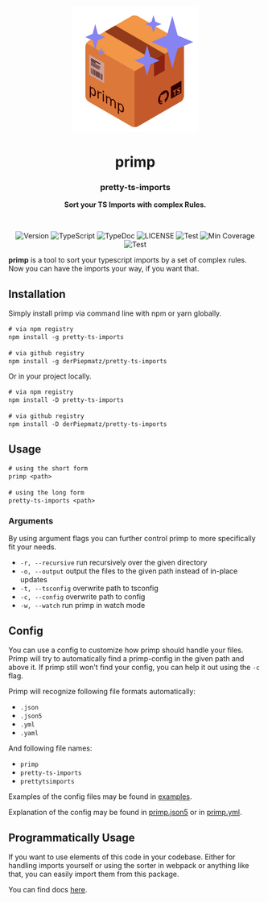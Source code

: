 <p align="center">
  <picture>
    <source srcset="media://primp.svg">
    <img width="250" src="./icon/primp.svg">
  </picture>
</p>
<h1 align="center">primp</h1>
<h3 align="center">pretty-ts-imports</h3>
<p align="center">
  <b>Sort your TS Imports with complex Rules.</b>
</p>

<br>

<p align="center">
<img alt="Version" src="https://img.shields.io/github/package-json/v/derPiepmatz/pretty-ts-imports?style=for-the-badge&color=8683F2"/>
<img alt="TypeScript" src="https://img.shields.io/github/package-json/dependency-version/derPiepmatz/pretty-ts-imports/typescript?color=3178C6&style=for-the-badge"/>
<img alt="TypeDoc" src="https://img.shields.io/github/package-json/dependency-version/derPiepmatz/pretty-ts-imports/dev/typedoc?color=9600ff&style=for-the-badge"/>
<img alt="LICENSE" src="https://img.shields.io/github/license/derPiepmatz/pretty-ts-imports?style=for-the-badge">
<img alt="Test" src="https://img.shields.io/github/workflow/status/derPiepmatz/pretty-ts-imports/test?label=Test&style=for-the-badge">
<img alt="Min Coverage" src="https://img.shields.io/nycrc/derPiepmatz/pretty-ts-imports?style=for-the-badge">
<img alt="Test" src="https://img.shields.io/github/workflow/status/derPiepmatz/pretty-ts-imports/coverage?label=Coverage&style=for-the-badge">
</p>

**primp** is a tool to sort your typescript imports by a set of complex rules.
Now you can have the imports your way, if you want that.

## Installation
Simply install primp via command line with npm or yarn globally.
```shell
# via npm registry
npm install -g pretty-ts-imports

# via github registry
npm install -g derPiepmatz/pretty-ts-imports
```

Or in your project locally.
```shell
# via npm registry
npm install -D pretty-ts-imports

# via github registry
npm install -D derPiepmatz/pretty-ts-imports
```

## Usage
```shell
# using the short form
primp <path>

# using the long form
pretty-ts-imports <path>
```

### Arguments
By using argument flags you can further control primp to more specifically fit
your needs.
- `-r, --recursive` run recursively over the given directory
- `-o, --output` output the files to the given path instead of in-place updates
- `-t, --tsconfig` overwrite path to tsconfig
- `-c, --config` overwrite path to config
- `-w, --watch` run primp in watch mode

## Config
You can use a config to customize how primp should handle your files.
Primp will try to automatically find a primp-config in the given path and above
it.
If primp still won't find your config, you can help it out using the `-c` flag.

Primp will recognize following file formats automatically:
- `.json`
- `.json5`
- `.yml`
- `.yaml`

And following file names:
- `primp`
- `pretty-ts-imports`
- `prettytsimports`

Examples of the config files may be found in
[examples](https://github.com/derPiepmatz/pretty-ts-imports/tree/main/examples).

Explanation of the config may be found in
[primp.json5](https://github.com/derPiepmatz/pretty-ts-imports/tree/main/examples/configs/primp.json5)
or in
[primp.yml](https://github.com/derPiepmatz/pretty-ts-imports/tree/main/examples/configs/primp.yml).

## Programmatically Usage
If you want to use elements of this code in your codebase.
Either for handling imports yourself or using the sorter in webpack or anything
like that, you can easily import them from this package.

You can find docs
[here](https://derpiepmatz.github.io/pretty-ts-imports/modules.html).
